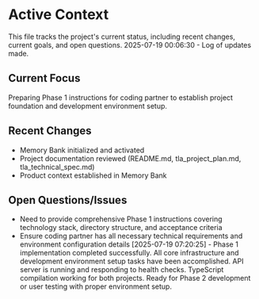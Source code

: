 # Active Context

This file tracks the project's current status, including recent changes, current goals, and open questions.
2025-07-19 00:06:30 - Log of updates made.

## Current Focus

Preparing Phase 1 instructions for coding partner to establish project foundation and development environment setup.

## Recent Changes

- Memory Bank initialized and activated
- Project documentation reviewed (README.md, tla_project_plan.md, tla_technical_spec.md)
- Product context established in Memory Bank

## Open Questions/Issues

- Need to provide comprehensive Phase 1 instructions covering technology stack, directory structure, and acceptance criteria
- Ensure coding partner has all necessary technical requirements and environment configuration details
[2025-07-19 07:20:25] - Phase 1 implementation completed successfully. All core infrastructure and development environment setup tasks have been accomplished. API server is running and responding to health checks. TypeScript compilation working for both projects. Ready for Phase 2 development or user testing with proper environment setup.
